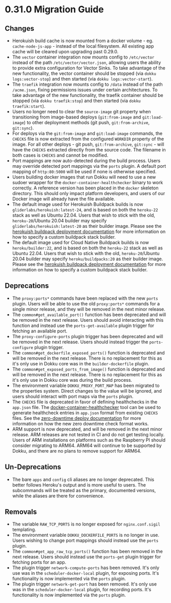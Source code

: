 # 0.31.0 Migration Guide

## Changes

- Herokuish build cache is now mounted from a docker volume - eg. `cache-node-js-app` - instead of the local filesystem. All existing app cache will be cleared upon upgrading past 0.29.0.
- The `vector` container integration now mounts config to `/etc/vector` instead of the path `/etc/vector/vector.json`, allowing users the ability to provide extra configuration for Vector Sinks. To take advantage of the new functionality, the vector container should be stopped (via `dokku logs:vector-stop`) and then started (via `dokku logs:vector-start`).
- The `traefik` integration now mounts config to `/data` instead of the path `/acme.json`, fixing permissions issues under certain architectures. To take advantage of the new functionality, the traefik container should be stopped (via `dokku traefik:stop`) and then started (via `dokku traefik:start`).
- Users no longer need to clear the `source-image` git property when transitioning from image-based deploys (`git:from-image` and `git:load-image`) to other deployment methods (git push, `git:from-archive`, `git:sync`).
- For deploys via the `git:from-image` and `git:load-image` commands, the `CHECKS` file is now extracted from the configured `WORKDIR` property of the image. For all other deploys - git push, `git:from-archive`, `git:sync` - will have the `CHECKS` extracted directly from the source code. The filename in both cases is `CHECKS` and cannot be modified.
- Port mappings are now auto-detected during the build process. Users may override detected port mappings via the `ports` plugin. A default port mapping of `http:80:5000` will be used if none is otherwise specified.
- Users building docker images that run Dokku will need to use a new sudoer wrapper for the `docker-container-healthchecker` binary to work correctly. A reference version has been placed in the `docker` skeleton directory. This should only impact platform developers, and users of our Docker image will already have the file available.
- The default image used for Herokuish Buildpack builds is now `gliderlabs/herokuish:latest-24`, and is based on both the `heroku-22` stack as well as Ubuntu 22.04. Users that wish to stick with the old, `heroku-20`/Ubuntu 20.04 builder may specify `gliderlabs/herokuish:latest-20` as their builder image. Please see the [herokuish buildpack deployment documentation](/docs/deployment/builders/herokuish-buildpacks.md#customizing-the-buildpack-stack-builder) for more information on how to specify a custom buildpack stack builder.
- The default image used for Cloud Native Buildpack builds is now `heroku/builder:22`, and is based on both the `heroku-22` stack as well as Ubuntu 22.04. Users that wish to stick with the old, `heroku-20`/Ubuntu 20.04 builder may specify `heroku/buildpacks:20` as their builder image. Please see the [herokuish buildpack deployment documentation](/docs/deployment/builders/herokuish-buildpacks.md#customizing-the-buildpack-stack-builder) for more information on how to specify a custom buildpack stack builder.

## Deprecations

- The `proxy:ports*` commands have been replaced with the new `ports` plugin. Users will be able to use the old `proxy:ports*` commands for a single minor release, and they will be removed in the next minor release.
- The `common#get_available_port()` function has been deprecated and will be removed in the next release. Users should avoid interacting with this function and instead use the `ports-get-available` plugin trigger for fetching an available port.
- The `proxy-configure-ports` plugin trigger has been deprecated and will be removed in the next release. Users should instead trigger the `ports-configure` plugin trigger.
- The `common#get_dockerfile_exposed_ports()` function is deprecated and will be removed in the next release. There is no replacement for this as it's only use in Dokku core was in the `builder-dockerfile` plugin.
- The `common#get_exposed_ports_from_image()` function is deprecated and will be removed in the next release. There is no replacement for this as it's only use in Dokku core was during the build process.
- The environment variable `DOKKU_PROXY_PORT_MAP` has been migrated to the properties system. Direct changes to the value will be ignored, and users should interact with port maps via the `ports` plugin.
- The `CHECKS` file is deprecated in favor of defining healthchecks in the `app.json` file. The [docker-container-healthchecker](https://github.com/dokku/docker-container-healthchecker) tool can be used to generate healthcheck entries in `app.json` format from existing `CHECKS` files. See the [zero-downtime deploy documentation](/docs/deployment/zero-downtime-deploys.md) for more information on how the new zero downtime check format works.
- ARM support is now deprecated, and will be removed in the next minor release. ARM releases are not tested in CI and do not get testing locally. Users of ARM installations on platforms such as the Raspberry PI should consider migrating to ARM64. ARM64 will continue to be supported by Dokku, and there are no plans to remove support for ARM64.

## Un-Deprecations

- The bare `apps` and `config` cli aliases are no longer deprecated. This better follows Heroku's output and is more useful to users. The subcommands will be treated as the primary, documented versions, while the aliases are there for convenience.

## Removals

- The variable `RAW_TCP_PORTS` is no longer exposed for `nginx.conf.sigil` templating.
- The environment variable `DOKKU_DOCKERFILE_PORTS` is no longer in use. Users wishing to change port mappings should instead use the `ports` plugin.
- The `common#get_app_raw_tcp_ports()` function has been removed in the next release. Users should instead use the `ports-get` plugin trigger for fetching ports for an app.
- The plugin trigger `network-compute-ports` has been removed. It's only use was in the `scheduler-docker-local` plugin, for exposing ports. It's functionality is now implemented via the `ports` plugin.
- The plugin trigger `network-get-port` has been removed. It's only use was in the `scheduler-docker-local` plugin, for recording ports. It's functionality is now implemented via the `ports` plugin.
